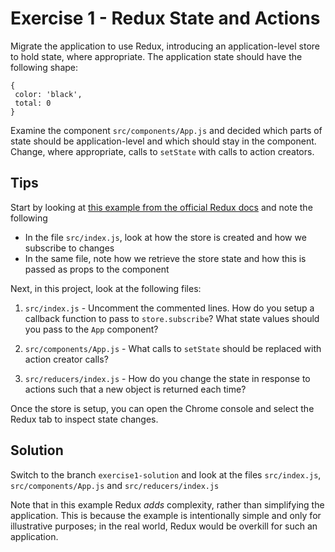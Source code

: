 # Exercise 1 - Redux State and Actions

Migrate the application to use Redux, introducing an application-level store to hold state, where appropriate. The application 
state should have the following shape:

```
{
 color: 'black',
 total: 0
}
```

Examine the component `src/components/App.js` and decided which parts of state should be application-level and which should stay
in the component. Change, where appropriate, calls to `setState` with calls to action creators.

## Tips

Start by looking at [this example from the official Redux docs](https://github.com/reactjs/redux/tree/master/examples/counter) and note
the following 

- In the file `src/index.js`, look at how the store is created and how we subscribe to changes
- In the same file, note how we retrieve the store state and how this is passed as props to the component

Next, in this project, look at the following files:

1. `src/index.js` - Uncomment the commented lines. 
How do you setup a callback function to pass to `store.subscribe`? What state values should you pass to the `App` component? 

2. `src/components/App.js` - What calls to `setState` should be replaced with action creator calls?

3. `src/reducers/index.js` - How do you change the state in response to actions such that a new object is returned each time?

Once the store is setup, you can open the Chrome console and select the Redux tab to inspect state changes.

## Solution

Switch to the branch `exercise1-solution` and look at the files `src/index.js`, `src/components/App.js` and `src/reducers/index.js` 

Note that in this example Redux *adds* complexity, rather than simplifying the application. This is because the 
example is intentionally simple and only for illustrative purposes; in the real world, Redux would be overkill for such an application.
